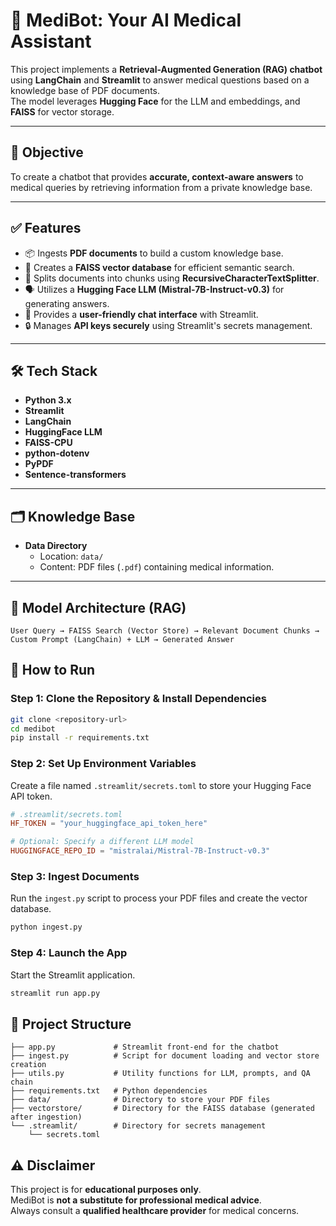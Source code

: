 # 🤖 MediBot: Your AI Medical Assistant

This project implements a **Retrieval-Augmented Generation (RAG) chatbot** using **LangChain** and **Streamlit** to answer medical questions based on a knowledge base of PDF documents.  
The model leverages **Hugging Face** for the LLM and embeddings, and **FAISS** for vector storage.

---

## 🎯 Objective
To create a chatbot that provides **accurate, context-aware answers** to medical queries by retrieving information from a private knowledge base.

---

## ✅ Features
- 📦 Ingests **PDF documents** to build a custom knowledge base.  
- 🧠 Creates a **FAISS vector database** for efficient semantic search.  
- 📝 Splits documents into chunks using **RecursiveCharacterTextSplitter**.  
- 🗣️ Utilizes a **Hugging Face LLM (Mistral-7B-Instruct-v0.3)** for generating answers.  
- 🎨 Provides a **user-friendly chat interface** with Streamlit.  
- 🔒 Manages **API keys securely** using Streamlit's secrets management.  

---

## 🛠️ Tech Stack
- **Python 3.x**  
- **Streamlit**  
- **LangChain**  
- **HuggingFace LLM**  
- **FAISS-CPU**  
- **python-dotenv**  
- **PyPDF**  
- **Sentence-transformers**  

---

## 🗂️ Knowledge Base
- **Data Directory**  
  - Location: `data/`  
  - Content: PDF files (`.pdf`) containing medical information.  

---

## 🧠 Model Architecture (RAG)
```plaintext
User Query → FAISS Search (Vector Store) → Relevant Document Chunks → Custom Prompt (LangChain) + LLM → Generated Answer
```
## 🚀 How to Run

### Step 1: Clone the Repository & Install Dependencies
```bash
git clone <repository-url>
cd medibot
pip install -r requirements.txt
```

### Step 2: Set Up Environment Variables
Create a file named `.streamlit/secrets.toml` to store your Hugging Face API token.

```toml
# .streamlit/secrets.toml
HF_TOKEN = "your_huggingface_api_token_here"

# Optional: Specify a different LLM model
HUGGINGFACE_REPO_ID = "mistralai/Mistral-7B-Instruct-v0.3"
```
### Step 3: Ingest Documents
Run the `ingest.py` script to process your PDF files and create the vector database.

```bash
python ingest.py
```
### Step 4: Launch the App
Start the Streamlit application.

```bash
streamlit run app.py
```

## 📂 Project Structure

```plaintext
├── app.py             # Streamlit front-end for the chatbot
├── ingest.py          # Script for document loading and vector store creation
├── utils.py           # Utility functions for LLM, prompts, and QA chain
├── requirements.txt   # Python dependencies
├── data/              # Directory to store your PDF files
├── vectorstore/       # Directory for the FAISS database (generated after ingestion)
└── .streamlit/        # Directory for secrets management
    └── secrets.toml
```

## ⚠️ Disclaimer

This project is for **educational purposes only**.  
MediBot is **not a substitute for professional medical advice**.  
Always consult a **qualified healthcare provider** for medical concerns.

